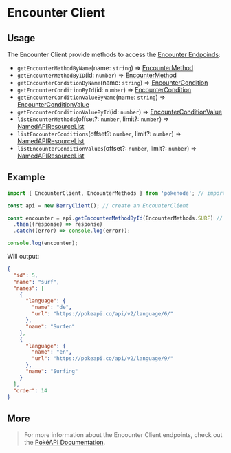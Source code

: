 # Encounter Client

## Usage

The Encounter Client provide methods to access the [Encounter Endpoinds](https://pokeapi.co/docs/v2#encounters-section):

- `getEncounterMethodByName`(name: `string`) => [EncounterMethod](/encounter-typings?id=encounter-method)
- `getEncounterMethodByID`(id: `number`) => [EncounterMethod](/encounter-typings?id=encounter-method)
- `getEncounterConditionByName`(name: `string`) => [EncounterCondition](/encounter-typings?id=encounter-condition)
- `getEncounterConditionById`(id: `number`) => [EncounterCondition](/encounter-typings?id=encointer-condition)
- `getEncounterConditionValueByName`(name: `string`) => [EncounterConditionValue](/encounter-typings?id=encounter-condition-value)
- `getEncounterConditionValueById`(id: `number`) => [EncounterConditionValue](/encounter-typings?id=encointer-condition-value)
- `listEncunterMethods`(offset?: `number`, limit?: `number`) => [NamedAPIResourceList](/common-typings?id=named-api-resource-list)
- `listEncounterConditions`(offset?: `number`, limit?: `number`) => [NamedAPIResourceList](/common-typings?id=named-api-resource-list)
- `listEncounterConditionValues`(offset?: `number`, limit?: `number`) => [NamedAPIResourceList](/common-typings?id=named-api-resource-list)

## Example

```js
import { EncounterClient, EncounterMethods } from 'pokenode'; // import the EncounterClient (EncounterMethods enum is fully optional)

const api = new BerryClient(); // create an EncounterClient

const encounter = api.getEncounterMethodById(EncounterMethods.SURF) // using method getEncounterMethodById()
  .then((response) => response)
  .catch((error) => console.log(error));

console.log(encounter);
```

Will output:

```json
{
  "id": 5,
  "name": "surf",
  "names": [
    {
      "language": {
        "name": "de",
        "url": "https://pokeapi.co/api/v2/language/6/"
      },
      "name": "Surfen"
    },
    {
      "language": {
        "name": "en",
        "url": "https://pokeapi.co/api/v2/language/9/"
      },
      "name": "Surfing"
    }
  ],
  "order": 14
}
```

## More

> For more information about the Encounter Client endpoints, check out the [PokéAPI Documentation](https://pokeapi.co/docs/v2#encounters-section).
